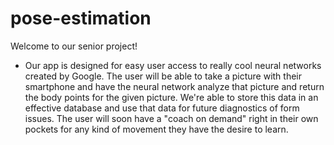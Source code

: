 # pose-estimation

Welcome to our senior project!

- Our app is designed for easy user access to really cool neural networks created by Google. The user will be able to take a picture with their smartphone and have the neural network analyze that picture and return the body points for the given picture. We're able to store this data in an effective database and use that data for future diagnostics of form issues. The user will soon have a "coach on demand" right in their own pockets for any kind of movement they have the desire to learn.


